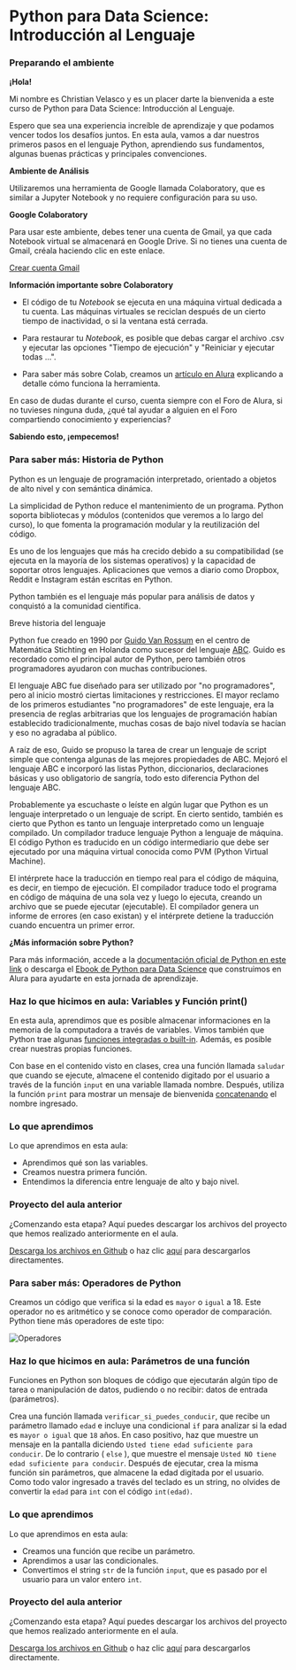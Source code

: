 # Python para Data Science: Introducción al Lenguaje
### Preparando el ambiente

**¡Hola!**

Mi nombre es Christian Velasco y es un placer darte la bienvenida a este curso de Python para Data Science: Introducción al Lenguaje.

Espero que sea una experiencia increíble de aprendizaje y que podamos vencer todos los desafíos juntos. En esta aula, vamos a dar nuestros primeros pasos en el lenguaje Python, aprendiendo sus fundamentos, algunas buenas prácticas y principales convenciones.

**Ambiente de Análisis**

Utilizaremos una herramienta de Google llamada Colaboratory, que es similar a Jupyter Notebook y no requiere configuración para su uso.

**Google Colaboratory**

Para usar este ambiente, debes tener una cuenta de Gmail, ya que cada Notebook virtual se almacenará en Google Drive. Si no tienes una cuenta de Gmail, créala haciendo clic en este enlace.

[Crear cuenta Gmail](https://accounts.google.com/signup/v2/webcreateaccount?flowName=GlifWebSignIn&flowEntry=SignUp "Crear cuenta Gmail")

**Información importante sobre Colaboratory**

- El código de tu *Notebook* se ejecuta en una máquina virtual dedicada a tu cuenta. Las máquinas virtuales se reciclan después de un cierto tiempo de inactividad, o si la ventana está cerrada.

- Para restaurar tu *Notebook*, es posible que debas cargar el archivo .csv y ejecutar las opciones "Tiempo de ejecución" y "Reiniciar y ejecutar todas ...".

- Para saber más sobre Colab, creamos un [artículo en Alura](https://www.aluracursos.com/blog/google-colab-que-es-y-como-usarlo "artículo en Alura") explicando a detalle cómo funciona la herramienta.

En caso de dudas durante el curso, cuenta siempre con el Foro de Alura, si no tuvieses ninguna duda, ¿qué tal ayudar a alguien en el Foro compartiendo conocimiento y experiencias?

**Sabiendo esto, ¡empecemos!**

### Para saber más: Historia de Python

Python es un lenguaje de programación interpretado, orientado a objetos de alto nivel y con semántica dinámica.

La simplicidad de Python reduce el mantenimiento de un programa. Python soporta bibliotecas y módulos (contenidos que veremos a lo largo del curso), lo que fomenta la programación modular y la reutilización del código.

Es uno de los lenguajes que más ha crecido debido a su compatibilidad (se ejecuta en la mayoría de los sistemas operativos) y la capacidad de soportar otros lenguajes. Aplicaciones que vemos a diario como Dropbox, Reddit e Instagram están escritas en Python.

Python también es el lenguaje más popular para análisis de datos y conquistó a la comunidad científica.

Breve historia del lenguaje

Python fue creado en 1990 por [Guido Van Rossum](https://es.wikipedia.org/wiki/Guido_van_Rossum "Guido Van Rossum") en el centro de Matemática Stichting en Holanda como sucesor del lenguaje [ABC](https://es.wikipedia.org/wiki/ABC_%28lenguaje_de_programaci%C3%B3n%29 "ABC"). Guido es recordado como el principal autor de Python, pero también otros programadores ayudaron con muchas contribuciones.

El lenguaje ABC fue diseñado para ser utilizado por "no programadores", pero al inicio mostró ciertas limitaciones y restricciones. El mayor reclamo de los primeros estudiantes "no programadores" de este lenguaje, era la presencia de reglas arbitrarias que los lenguajes de programación habían establecido tradicionalmente, muchas cosas de bajo nivel todavía se hacían y eso no agradaba al público.

A raíz de eso, Guido se propuso la tarea de crear un lenguaje de script simple que contenga algunas de las mejores propiedades de ABC. Mejoró el lenguaje ABC e incorporó las listas Python, diccionarios, declaraciones básicas y uso obligatorio de sangría, todo esto diferencia Python del lenguaje ABC.

Probablemente ya escuchaste o leíste en algún lugar que Python es un lenguaje interpretado o un lenguaje de script. En cierto sentido, también es cierto que Python es tanto un lenguaje interpretado como un lenguaje compilado. Un compilador traduce lenguaje Python a lenguaje de máquina. El código Python es traducido en un código intermediario que debe ser ejecutado por una máquina virtual conocida como PVM (Python Virtual Machine).

El intérprete hace la traducción en tiempo real para el código de máquina, es decir, en tiempo de ejecución. El compilador traduce todo el programa en código de máquina de una sola vez y luego lo ejecuta, creando un archivo que se puede ejecutar (ejecutable). El compilador genera un informe de errores (en caso existan) y el intérprete detiene la traducción cuando encuentra un primer error.

**¿Más información sobre Python?**

Para más información, accede a la [documentación oficial de Python en este link](https://docs.python.org/es/3/ "documentación oficial de Python en este link") o descarga el [Ebook de Python para Data Science](https://caelum-online-public.s3.amazonaws.com/ESP-DS-24-alura-latam-apostilla-python-para-DS/ds-24-ebook-alura-latam-python-para-data-science-vbf.pdf "Ebook de Python para Data Science") que construimos en Alura para ayudarte en esta jornada de aprendizaje.

### Haz lo que hicimos en aula: Variables y Función print()

En esta aula, aprendimos que es posible almacenar informaciones en la memoria de la computadora a través de variables. Vimos también que Python trae algunas [funciones integradas o built-in](https://docs.python.org/es/3/library/functions.html "funciones integradas o built-in"). Además, es posible crear nuestras propias funciones.

Con base en el contenido visto en clases, crea una función llamada `saludar` que cuando se ejecute, almacene el contenido digitado por el usuario a través de la función `input` en una variable llamada nombre. Después, utiliza la función `print` para mostrar un mensaje de bienvenida [concatenando](https://es.wikipedia.org/wiki/Concatenaci%C3%B3n "concatenando") el nombre ingresado.

### Lo que aprendimos

Lo que aprendimos en esta aula:
- Aprendimos qué son las variables.
- Creamos nuestra primera función.
- Entendimos la diferencia entre lenguaje de alto y bajo nivel.

### Proyecto del aula anterior

¿Comenzando esta etapa? Aquí puedes descargar los archivos del proyecto que hemos realizado anteriormente en el aula.

[Descarga los archivos en Github](https://github.com/alura-es-cursos/1784-python-para-data-science-introduccion "Descarga los archivos en Github") o haz clic [aquí](https://github.com/alura-es-cursos/1784-python-para-data-science-introduccion/archive/main.zip "aquí") para descargarlos directamentes.

### Para saber más: Operadores de Python

Creamos un código que verifica si la edad es `mayor` o `igual` a 18. Este operador no es aritmético y se conoce como operador de comparación. Python tiene más operadores de este tipo:

![Operadores](https://2.bp.blogspot.com/-TL4R4iL9T1w/WV7qCceaYpI/AAAAAAAAAIM/4Fb3aswf1QUD474LVdN5OCLhVCh01RnyQCLcBGAs/s1600/Ashampoo_Snap_2017.07.06_20h54m52s_001_.png "Operadores")

### Haz lo que hicimos en aula: Parámetros de una función

Funciones en Python son bloques de código que ejecutarán algún tipo de tarea o manipulación de datos, pudiendo o no recibir: datos de entrada (parámetros).

Crea una función llamada `verificar_si_puedes_conducir`, que recibe un parámetro llamado `edad` e incluye una condicional `if` para analizar si la edad es `mayor o igual` que `18` años. En caso positivo, haz que muestre un mensaje en la pantalla diciendo `Usted tiene edad suficiente para conducir`. De lo contrario ( `else` ), que muestre el mensaje `Usted NO tiene edad suficiente para conducir`. Después de ejecutar, crea la misma función sin parámetros, que almacene la edad digitada por el usuario. Como todo valor ingresado a través del teclado es un string, no olvides de convertir la `edad` para `int` con el código `int(edad)`.

### Lo que aprendimos

Lo que aprendimos en esta aula:

- Creamos una función que recibe un parámetro.
- Aprendimos a usar las condicionales.
- Convertimos el string `str` de la función `input`, que es pasado por el usuario para un valor entero `int`.

### Proyecto del aula anterior

¿Comenzando esta etapa? Aquí puedes descargar los archivos del proyecto que hemos realizado anteriormente en el aula.

[Descarga los archivos en Github](https://github.com/alura-es-cursos/1784-python-para-data-science-introduccion/tree/aula2 "Descarga los archivos en Github") o haz clic [aquí](https://github.com/alura-es-cursos/1784-python-para-data-science-introduccion/archive/aula2.zip "aquí") para descargarlos directamente.